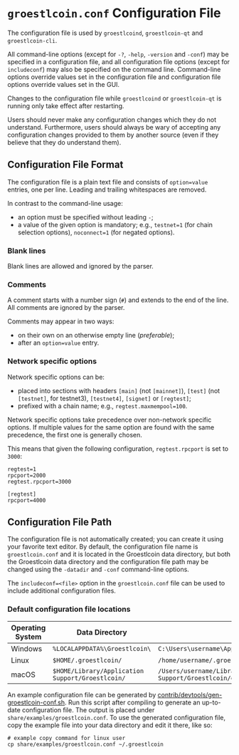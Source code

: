 # `groestlcoin.conf` Configuration File

The configuration file is used by `groestlcoind`, `groestlcoin-qt` and `groestlcoin-cli`.

All command-line options (except for `-?`, `-help`, `-version` and `-conf`) may be specified in a configuration file, and all configuration file options (except for `includeconf`) may also be specified on the command line. Command-line options override values set in the configuration file and configuration file options override values set in the GUI.

Changes to the configuration file while `groestlcoind` or `groestlcoin-qt` is running only take effect after restarting.

Users should never make any configuration changes which they do not understand. Furthermore, users should always be wary of accepting any configuration changes provided to them by another source (even if they believe that they do understand them).

## Configuration File Format

The configuration file is a plain text file and consists of `option=value` entries, one per line. Leading and trailing whitespaces are removed.

In contrast to the command-line usage:
- an option must be specified without leading `-`;
- a value of the given option is mandatory; e.g., `testnet=1` (for chain selection options), `noconnect=1` (for negated options).

### Blank lines

Blank lines are allowed and ignored by the parser.

### Comments

A comment starts with a number sign (`#`) and extends to the end of the line. All comments are ignored by the parser.

Comments may appear in two ways:
- on their own on an otherwise empty line (_preferable_);
- after an `option=value` entry.

### Network specific options

Network specific options can be:
- placed into sections with headers `[main]` (not `[mainnet]`), `[test]` (not `[testnet]`, for testnet3), `[testnet4]`, `[signet]` or `[regtest]`;
- prefixed with a chain name; e.g., `regtest.maxmempool=100`.

Network specific options take precedence over non-network specific options.
If multiple values for the same option are found with the same precedence, the
first one is generally chosen.

This means that given the following configuration, `regtest.rpcport` is set to `3000`:

```
regtest=1
rpcport=2000
regtest.rpcport=3000

[regtest]
rpcport=4000
```

## Configuration File Path

The configuration file is not automatically created; you can create it using your favorite text editor. By default, the configuration file name is `groestlcoin.conf` and it is located in the Groestlcoin data directory, but both the Groestlcoin data directory and the configuration file path may be changed using the `-datadir` and `-conf` command-line options.

The `includeconf=<file>` option in the `groestlcoin.conf` file can be used to include additional configuration files.

### Default configuration file locations

Operating System | Data Directory | Example Path
-- | -- | --
Windows | `%LOCALAPPDATA%\Groestlcoin\` | `C:\Users\username\AppData\Local\Groestlcoin\groestlcoin.conf`
Linux | `$HOME/.groestlcoin/` | `/home/username/.groestlcoin/groestlcoin.conf`
macOS | `$HOME/Library/Application Support/Groestlcoin/` | `/Users/username/Library/Application Support/Groestlcoin/groestlcoin.conf`

An example configuration file can be generated by [contrib/devtools/gen-groestlcoin-conf.sh](../contrib/devtools/gen-groestlcoin-conf.sh).
Run this script after compiling to generate an up-to-date configuration file.
The output is placed under `share/examples/groestlcoin.conf`.
To use the generated configuration file, copy the example file into your data directory and edit it there, like so:

```
# example copy command for linux user
cp share/examples/groestlcoin.conf ~/.groestlcoin
```
